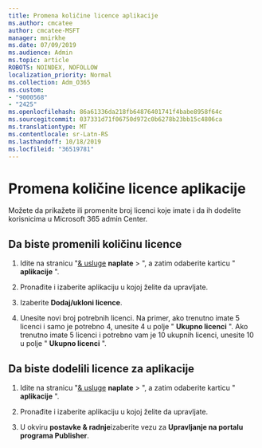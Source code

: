 ```yaml
---
title: Promena količine licence aplikacije
ms.author: cmcatee
author: cmcatee-MSFT
manager: mnirkhe
ms.date: 07/09/2019
ms.audience: Admin
ms.topic: article
ROBOTS: NOINDEX, NOFOLLOW
localization_priority: Normal
ms.collection: Adm_O365
ms.custom:
- "9000568"
- "2425"
ms.openlocfilehash: 86a61336da218fb64876401741f4babe8958f64c
ms.sourcegitcommit: 037331d71f06750d972c0b6278b23bb15c4806ca
ms.translationtype: MT
ms.contentlocale: sr-Latn-RS
ms.lasthandoff: 10/18/2019
ms.locfileid: "36519781"
---
```

# <a name="change-app-license-quantity"></a>Promena količine licence aplikacije

Možete da prikažete ili promenite broj licenci koje imate i da ih dodelite korisnicima u Microsoft 365 admin Center. 

## <a name="to-change-license-quantity"></a>Da biste promenili količinu licence

1. Idite na stranicu "[& usluge](https://go.microsoft.com/fwlink/p/?linkid=842054) **naplate** > ", a zatim odaberite karticu " **aplikacije** ".

2. Pronađite i izaberite aplikaciju u kojoj želite da upravljate.  

3. Izaberite **Dodaj/ukloni licence**.

4. Unesite novi broj potrebnih licenci. Na primer, ako trenutno imate 5 licenci i samo je potrebno 4, unesite 4 u polje " **Ukupno licenci** ". Ako trenutno imate 5 licenci i potrebno vam je 10 ukupnih licenci, unesite 10 u polje " **Ukupno licenci** ".

## <a name="to-assign-app-licenses"></a>Da biste dodelili licence za aplikacije

1. Idite na stranicu "[& usluge](https://go.microsoft.com/fwlink/p/?linkid=842054) **naplate** > ", a zatim odaberite karticu " **aplikacije** ".

2. Pronađite i izaberite aplikaciju u kojoj želite da upravljate.  

3. U okviru **postavke & radnje**izaberite vezu za **Upravljanje na portalu programa Publisher**.